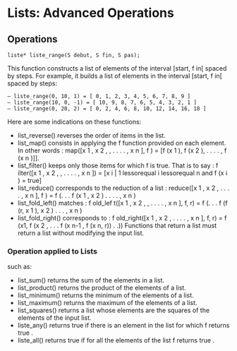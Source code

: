 # Lists: Advanced Operations


## Operations

```
liste* liste_range(S debut, S fin, S pas);
```
This function constructs a list of elements of the interval [start, f in[ spaced by steps. For example, it builds a list of elements in the interval [start, f in[ spaced by steps:

```
— liste_range(0, 10, 1) = [ 0, 1, 2, 3, 4, 5, 6, 7, 8, 9 ]
— liste_range(10, 0, -1) = [ 10, 9, 8, 7, 6, 5, 4, 3, 2, 1 ]
— liste_range(0, 20, 2) = [ 0, 2, 4, 6, 8, 10, 12, 14, 16, 18 ]
```

Here are some indications on these functions:
- list_reverse() reverses the order of items in the list.
- list_map() consists in applying the f function provided on each element. In other words :
map([x 1 , x 2 , , . . . . , x n ], f ) = [f (x 1 ), f (x 2 ), . . . . , f (x n )]].
- list_filter() keeps only those items for which f is true. That is to say :
f ilter([x 1 , x 2 , , . . . . , x n ]) = [x i | 1 lessorequal i lessorequal n and f (x i ) = true]
- list_reduce() corresponds to the reduction of a list :
reduce([x 1 , x 2 , . . . . , x n ], f ) = f (. . . f (x 1 , x 2 ) . . . . , x n )
- list_fold_left() matches :
f old_lef t([x 1 , x 2 , , . . . . , x n ], f, r) = f (. . . f (f (r, x 1 ), x 2 ) . . . , x n )
- list_fold_right() corresponds to :
f old_right([x 1 , x 2 , . . . . , x n ], f, r) = f (x1, f (x 2 , . . . f (x n-1 , f (x n, r)) . .))
Functions that return a list must return a list without modifying the input list.


### Operation applied to Lists
such as:
- list_sum() returns the sum of the elements in a list.
- list_product() returns the product of the elements of a list.
- list_minimum() returns the minimum of the elements of a list.
- list_maximum() returns the maximum of the elements of a list.
- list_squares() returns a list whose elements are the squares of the elements of the input list.
- liste_any() returns true if there is an element in the list for which f returns true .
- liste_all() returns true if for all the elements of the list f returns true .
